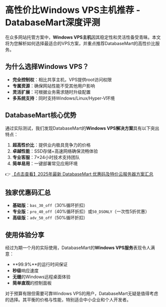 # 高性价比Windows VPS主机推荐 - DatabaseMart深度评测

在众多网站托管方案中，**Windows VPS主机**因其稳定性和灵活性备受青睐。本文将为您解析如何选择最适合的VPS方案，并重点推荐DatabaseMart的高性价比服务。

## 为什么选择Windows VPS？

- **完全控制权**：相比共享主机，VPS提供root访问权限
- **专属资源**：确保网站性能不受其他用户影响
- **灵活扩展**：可根据业务需求随时升级配置
- **多系统支持**：同时支持Windows/Linux/Hyper-V环境

## DatabaseMart核心优势

通过实际测试，我们发现DatabaseMart的**Windows VPS解决方案**具有以下突出特点：

1. **超高性价比**：提供业内极具竞争力的价格
2. **卓越性能**：SSD存储+高速网络确保流畅体验
3. **专业客服**：7×24小时技术支持团队
4. **简单易用**：一键部署常见应用环境

👉 [【点击查看】2025年最新 DatabaseMart 优惠码及特价云服务器方案汇总](https://bit.ly/DatabaseMart)

## 独家优惠码汇总

- **基础版**：`bas_30_off`（30%循环折扣）
- **专业版**：`pro_40_off`（40%循环折扣）或`50_DSONLY`（一次性5折优惠）
- **高级版**：`adv_50_off`（50%循环折扣）

## 使用体验分享

经过为期一个月的实际使用，DatabaseMart的**Windows VPS服务**表现令人满意：

- **99.9%**的运行时间保证
- **秒级**响应速度
- **无缝**的Windows远程桌面体验
- **简单直观**的控制面板

对于预算有限但需要可靠Windows VPS的用户，DatabaseMart无疑是值得考虑的选择。其平衡的价格与性能，特别适合中小企业和个人开发者。